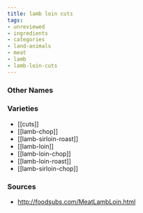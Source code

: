 ```yaml
---
title: lamb loin cuts
tags:
- unreviewed
- ingredients
- categories
- land-animals
- meat
- lamb
- lamb-loin-cuts
---
```



### Other Names


### Varieties

* [[cuts]]
* [[lamb-chop]]
* [[lamb-sirloin-roast]]
* [[lamb-loin]]
* [[lamb-loin-chop]]
* [[lamb-loin-roast]]
* [[lamb-sirloin-chop]]

### Sources
* http://foodsubs.com/MeatLambLoin.html
